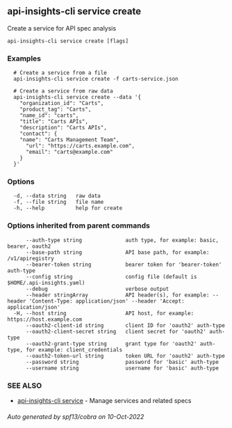 ## api-insights-cli service create

Create a service for API spec analysis

```
api-insights-cli service create [flags]
```

### Examples

```
  # Create a service from a file
  api-insights-cli service create -f carts-service.json

  # Create a service from raw data
  api-insights-cli service create --data '{
    "organization_id": "Carts",
    "product_tag": "Carts",
    "name_id": "carts",
    "title": "Carts APIs",
    "description": "Carts APIs",
    "contact": {
    "name": "Carts Management Team",
      "url": "https://carts.example.com",
      "email": "carts@example.com"
    }
  }'
```

### Options

```
  -d, --data string   raw data
  -f, --file string   file name
  -h, --help          help for create
```

### Options inherited from parent commands

```
      --auth-type string              auth type, for example: basic, bearer, oauth2
      --base-path string              API base path, for example: /v1/apiregistry
      --bearer-token string           bearer token for 'bearer-token' auth-type
      --config string                 config file (default is $HOME/.api-insights.yaml)
      --debug                         verbose output
      --header stringArray            API header(s), for example: --header 'Content-Type: application/json' --header 'Accept: application/json'
  -H, --host string                   API host, for example: https://host.example.com
      --oauth2-client-id string       client ID for 'oauth2' auth-type
      --oauth2-client-secret string   client secret for 'oauth2' auth-type
      --oauth2-grant-type string      grant type for 'oauth2' auth-type, for example: client_credentials
      --oauth2-token-url string       token URL for 'oauth2' auth-type
      --password string               password for 'basic' auth-type
      --username string               username for 'basic' auth-type
```

### SEE ALSO

* [api-insights-cli service](api-insights-cli_service.md)	 - Manage services and related specs

###### Auto generated by spf13/cobra on 10-Oct-2022
